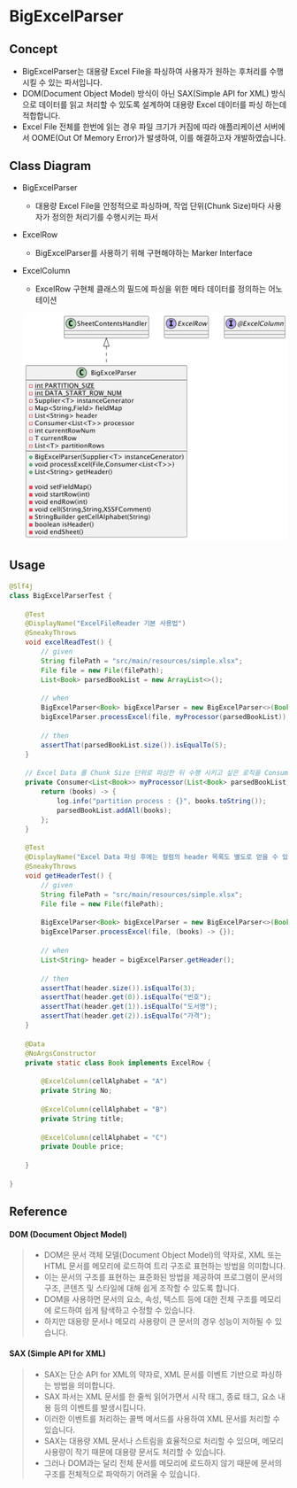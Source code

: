 # BigExcelParser
## Concept
- BigExcelParser는 대용량 Excel File을 파싱하여 사용자가 원하는 후처리를 수행시킬 수 있는 파서입니다. 
- DOM(Document Object Model) 방식이 아닌 SAX(Simple API for XML) 방식으로 데이터를 읽고 처리할 수 있도록 설계하여 대용량 Excel 데이터를 파싱 하는데 적합합니다.
- Excel File 전체를 한번에 읽는 경우 파일 크기가 커짐에 따라 애플리케이션 서버에서 OOME(Out Of Memory Error)가 발생하여, 이를 해결하고자 개발하였습니다.

## Class Diagram
- BigExcelParser
  - 대용량 Excel File을 안정적으로 파싱하며, 작업 단위(Chunk Size)마다 사용자가 정의한 처리기를 수행시키는 파서
- ExcelRow
  - BigExcelParser를 사용하기 위해 구현해야하는 Marker Interface
- ExcelColumn
  - ExcelRow 구현체 클래스의 필드에 파싱을 위한 메타 데이터를 정의하는 어노테이션

  ![img_1.png](img_1.png)

## Usage
```java
@Slf4j
class BigExcelParserTest {

    @Test
    @DisplayName("ExcelFileReader 기본 사용법")
    @SneakyThrows
    void excelReadTest() {
        // given
        String filePath = "src/main/resources/simple.xlsx";
        File file = new File(filePath);
        List<Book> parsedBookList = new ArrayList<>();

        // when
        BigExcelParser<Book> bigExcelParser = new BigExcelParser<>(Book::new);
        bigExcelParser.processExcel(file, myProcessor(parsedBookList));

        // then
        assertThat(parsedBookList.size()).isEqualTo(5);
    }

    // Excel Data 를 Chunk Size 단위로 파싱한 뒤 수행 시키고 싶은 로직을 Consumer 로 작성
    private Consumer<List<Book>> myProcessor(List<Book> parsedBookList) {
        return (books) -> {
            log.info("partition process : {}", books.toString());
            parsedBookList.addAll(books);
        };
    }

    @Test
    @DisplayName("Excel Data 파싱 후에는 컬럼의 header 목록도 별도로 얻을 수 있다.")
    @SneakyThrows
    void getHeaderTest() {
        // given
        String filePath = "src/main/resources/simple.xlsx";
        File file = new File(filePath);

        BigExcelParser<Book> bigExcelParser = new BigExcelParser<>(Book::new);
        bigExcelParser.processExcel(file, (books) -> {});

        // when
        List<String> header = bigExcelParser.getHeader();

        // then
        assertThat(header.size()).isEqualTo(3);
        assertThat(header.get(0)).isEqualTo("번호");
        assertThat(header.get(1)).isEqualTo("도서명");
        assertThat(header.get(2)).isEqualTo("가격");
    }

    @Data
    @NoArgsConstructor
    private static class Book implements ExcelRow {

        @ExcelColumn(cellAlphabet = "A")
        private String No;

        @ExcelColumn(cellAlphabet = "B")
        private String title;

        @ExcelColumn(cellAlphabet = "C")
        private Double price;

    }

}
```

## Reference
#### DOM (Document Object Model)
> - DOM은 문서 객체 모델(Document Object Model)의 약자로, XML 또는 HTML 문서를 메모리에 로드하여 트리 구조로 표현하는 방법을 의미합니다. 
> - 이는 문서의 구조를 표현하는 표준화된 방법을 제공하여 프로그램이 문서의 구조, 콘텐츠 및 스타일에 대해 쉽게 조작할 수 있도록 합니다. 
> - DOM을 사용하면 문서의 요소, 속성, 텍스트 등에 대한 전체 구조를 메모리에 로드하여 쉽게 탐색하고 수정할 수 있습니다. 
> - 하지만 대용량 문서나 메모리 사용량이 큰 문서의 경우 성능이 저하될 수 있습니다.

#### SAX (Simple API for XML)
> - SAX는 단순 API for XML의 약자로, XML 문서를 이벤트 기반으로 파싱하는 방법을 의미합니다. 
> - SAX 파서는 XML 문서를 한 줄씩 읽어가면서 시작 태그, 종료 태그, 요소 내용 등의 이벤트를 발생시킵니다. 
> - 이러한 이벤트를 처리하는 콜백 메서드를 사용하여 XML 문서를 처리할 수 있습니다. 
> - SAX는 대용량 XML 문서나 스트림을 효율적으로 처리할 수 있으며, 메모리 사용량이 작기 때문에 대용량 문서도 처리할 수 있습니다. 
> - 그러나 DOM과는 달리 전체 문서를 메모리에 로드하지 않기 때문에 문서의 구조를 전체적으로 파악하기 어려울 수 있습니다.

